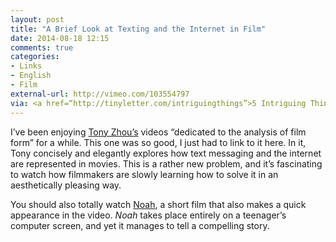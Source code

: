 ```yaml
---
layout: post
title: "A Brief Look at Texting and the Internet in Film"
date: 2014-08-18 12:15
comments: true
categories: 
- Links
- English
- Film
external-url: http://vimeo.com/103554797
via: <a href=“http://tinyletter.com/intriguingthings”>5 Intriguing Things</a>
---
```

I’ve been enjoying [Tony Zhou’s](http://vimeo.com/tonyzhou) videos “dedicated to the analysis of film form” for a while. This one was so good, I just had to link to it here. In it, Tony concisely and elegantly explores how text messaging and the internet are represented in movies. This is a rather new problem, and it’s fascinating to watch how filmmakers are slowly learning how to solve it in an aesthetically pleasing way.

You should also totally watch [Noah](http://vimeo.com/81257262), a short film that also makes a quick appearance in the video. *Noah* takes place entirely on a teenager’s computer screen, and yet it manages to tell a compelling story.